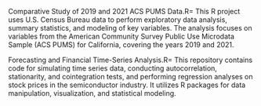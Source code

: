 Comparative Study of 2019 and 2021 ACS PUMS Data.R= This R project uses U.S. Census Bureau data to perform exploratory data analysis, summary statistics, and modeling of key variables. The analysis focuses on variables from the American Community Survey Public Use Microdata Sample (ACS PUMS) for California, covering the years 2019 and 2021.


Forecasting and Financial Time-Series Analysis.R= This repository contains code for simulating time series data, conducting autocorrelation, stationarity, and cointegration tests, and performing regression analyses on stock prices in the semiconductor industry. It utilizes R packages for data manipulation, visualization, and statistical modeling.
